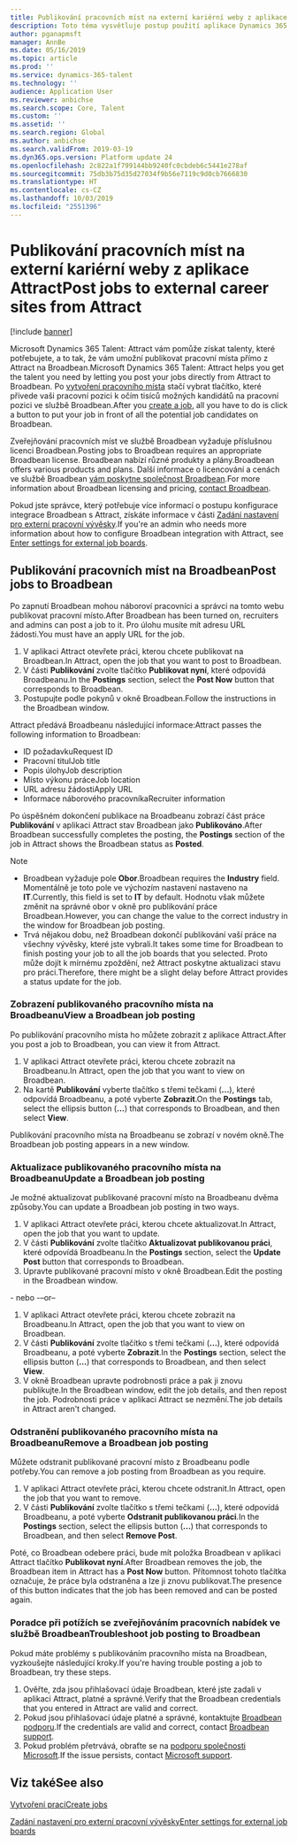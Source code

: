 ```yaml
---
title: Publikování pracovních míst na externí kariérní weby z aplikace Attract
description: Toto téma vysvětluje postup použití aplikace Dynamics 365 Talent - Attract pro publikování pracovních míst na externí náborové weby.
author: pganapmsft
manager: AnnBe
ms.date: 05/16/2019
ms.topic: article
ms.prod: ''
ms.service: dynamics-365-talent
ms.technology: ''
audience: Application User
ms.reviewer: anbichse
ms.search.scope: Core, Talent
ms.custom: ''
ms.assetid: ''
ms.search.region: Global
ms.author: anbichse
ms.search.validFrom: 2019-03-19
ms.dyn365.ops.version: Platform update 24
ms.openlocfilehash: 2c822a1f799144bb9240fc0cbdeb6c5441e278af
ms.sourcegitcommit: 75db3b75d35d27034f9b56e7119c9d0cb7666830
ms.translationtype: HT
ms.contentlocale: cs-CZ
ms.lasthandoff: 10/03/2019
ms.locfileid: "2551396"
---
```

# <a name="post-jobs-to-external-career-sites-from-attract"></a><span data-ttu-id="7fa34-103">Publikování pracovních míst na externí kariérní weby z aplikace Attract</span><span class="sxs-lookup"><span data-stu-id="7fa34-103">Post jobs to external career sites from Attract</span></span>

[!include [banner](../includes/banner.md)]

<span data-ttu-id="7fa34-104">Microsoft Dynamics 365 Talent: Attract vám pomůže získat talenty, které potřebujete, a to tak, že vám umožní publikovat pracovní místa přímo z Attract na Broadbean.</span><span class="sxs-lookup"><span data-stu-id="7fa34-104">Microsoft Dynamics 365 Talent: Attract helps you get the talent you need by letting you post your jobs directly from Attract to Broadbean.</span></span> <span data-ttu-id="7fa34-105">Po [vytvoření pracovního místa](./creating-jobs-attract.md) stačí vybrat tlačítko, které přivede vaši pracovní pozici k očím tisíců možných kandidátů na pracovní pozici ve službě Broadbean.</span><span class="sxs-lookup"><span data-stu-id="7fa34-105">After you [create a job](./creating-jobs-attract.md), all you have to do is click a button to put your job in front of all the potential job candidates on Broadbean.</span></span>

<span data-ttu-id="7fa34-106">Zveřejňování pracovních míst ve službě Broadbean vyžaduje příslušnou licenci Broadbean.</span><span class="sxs-lookup"><span data-stu-id="7fa34-106">Posting jobs to Broadbean requires an appropriate Broadbean license.</span></span> <span data-ttu-id="7fa34-107">Broadbean nabízí různé produkty a plány.</span><span class="sxs-lookup"><span data-stu-id="7fa34-107">Broadbean offers various products and plans.</span></span> <span data-ttu-id="7fa34-108">Další informace o licencování a cenách ve službě Broadbean [vám poskytne společnost Broadbean](https://www.broadbean.com/contact-us/).</span><span class="sxs-lookup"><span data-stu-id="7fa34-108">For more information about Broadbean licensing and pricing, [contact Broadbean](https://www.broadbean.com/contact-us/).</span></span>

<span data-ttu-id="7fa34-109">Pokud jste správce, který potřebuje více informací o postupu konfigurace integrace Broadbean s Attract, získáte informace v části [Zadání nastavení pro externí pracovní vývěsky](./attract-admin-job-board-settings.md).</span><span class="sxs-lookup"><span data-stu-id="7fa34-109">If you're an admin who needs more information about how to configure Broadbean integration with Attract, see [Enter settings for external job boards](./attract-admin-job-board-settings.md).</span></span>

## <a name="post-jobs-to-broadbean"></a><span data-ttu-id="7fa34-110">Publikování pracovních míst na Broadbean</span><span class="sxs-lookup"><span data-stu-id="7fa34-110">Post jobs to Broadbean</span></span>

<span data-ttu-id="7fa34-111">Po zapnutí Broadbean mohou náboroví pracovníci a správci na tomto webu publikovat pracovní místo.</span><span class="sxs-lookup"><span data-stu-id="7fa34-111">After Broadbean has been turned on, recruiters and admins can post a job to it.</span></span> <span data-ttu-id="7fa34-112">Pro úlohu musíte mít adresu URL žádosti.</span><span class="sxs-lookup"><span data-stu-id="7fa34-112">You must have an apply URL for the job.</span></span>

1. <span data-ttu-id="7fa34-113">V aplikaci Attract otevřete práci, kterou chcete publikovat na Broadbean.</span><span class="sxs-lookup"><span data-stu-id="7fa34-113">In Attract, open the job that you want to post to Broadbean.</span></span>
2. <span data-ttu-id="7fa34-114">V části **Publikování** zvolte tlačítko **Publikovat nyní**, které odpovídá Broadbeanu.</span><span class="sxs-lookup"><span data-stu-id="7fa34-114">In the **Postings** section, select the **Post Now** button that corresponds to Broadbean.</span></span>
3. <span data-ttu-id="7fa34-115">Postupujte podle pokynů v okně Broadbean.</span><span class="sxs-lookup"><span data-stu-id="7fa34-115">Follow the instructions in the Broadbean window.</span></span>

<span data-ttu-id="7fa34-116">Attract předává Broadbeanu následující informace:</span><span class="sxs-lookup"><span data-stu-id="7fa34-116">Attract passes the following information to Broadbean:</span></span>

- <span data-ttu-id="7fa34-117">ID požadavku</span><span class="sxs-lookup"><span data-stu-id="7fa34-117">Request ID</span></span>
- <span data-ttu-id="7fa34-118">Pracovní titul</span><span class="sxs-lookup"><span data-stu-id="7fa34-118">Job title</span></span>
- <span data-ttu-id="7fa34-119">Popis úlohy</span><span class="sxs-lookup"><span data-stu-id="7fa34-119">Job description</span></span>
- <span data-ttu-id="7fa34-120">Místo výkonu práce</span><span class="sxs-lookup"><span data-stu-id="7fa34-120">Job location</span></span>
- <span data-ttu-id="7fa34-121">URL adresu žádosti</span><span class="sxs-lookup"><span data-stu-id="7fa34-121">Apply URL</span></span>
- <span data-ttu-id="7fa34-122">Informace náborového pracovníka</span><span class="sxs-lookup"><span data-stu-id="7fa34-122">Recruiter information</span></span>

<span data-ttu-id="7fa34-123">Po úspěšném dokončení publikace na Broadbeanu zobrazí část práce **Publikování** v aplikaci Attract stav Broadbean jako **Publikováno**.</span><span class="sxs-lookup"><span data-stu-id="7fa34-123">After Broadbean successfully completes the posting, the **Postings** section of the job in Attract shows the Broadbean status as **Posted**.</span></span>

> [!NOTE]
> - <span data-ttu-id="7fa34-124">Broadbean vyžaduje pole **Obor**.</span><span class="sxs-lookup"><span data-stu-id="7fa34-124">Broadbean requires the **Industry** field.</span></span> <span data-ttu-id="7fa34-125">Momentálně je toto pole ve výchozím nastavení nastaveno na **IT**.</span><span class="sxs-lookup"><span data-stu-id="7fa34-125">Currently, this field is set to **IT** by default.</span></span> <span data-ttu-id="7fa34-126">Hodnotu však můžete změnit na správné obor v okně pro publikování práce Broadbean.</span><span class="sxs-lookup"><span data-stu-id="7fa34-126">However, you can change the value to the correct industry in the window for Broadbean job posting.</span></span>
> - <span data-ttu-id="7fa34-127">Trvá nějakou dobu, než Broadbean dokončí publikování vaší práce na všechny vývěsky, které jste vybrali.</span><span class="sxs-lookup"><span data-stu-id="7fa34-127">It takes some time for Broadbean to finish posting your job to all the job boards that you selected.</span></span> <span data-ttu-id="7fa34-128">Proto může dojít k mírnému zpoždění, než Attract poskytne aktualizaci stavu pro práci.</span><span class="sxs-lookup"><span data-stu-id="7fa34-128">Therefore, there might be a slight delay before Attract provides a status update for the job.</span></span>

### <a name="view-a-broadbean-job-posting"></a><span data-ttu-id="7fa34-129">Zobrazení publikovaného pracovního místa na Broadbeanu</span><span class="sxs-lookup"><span data-stu-id="7fa34-129">View a Broadbean job posting</span></span>

<span data-ttu-id="7fa34-130">Po publikování pracovního místa ho můžete zobrazit z aplikace Attract.</span><span class="sxs-lookup"><span data-stu-id="7fa34-130">After you post a job to Broadbean, you can view it from Attract.</span></span>

1. <span data-ttu-id="7fa34-131">V aplikaci Attract otevřete práci, kterou chcete zobrazit na Broadbeanu.</span><span class="sxs-lookup"><span data-stu-id="7fa34-131">In Attract, open the job that you want to view on Broadbean.</span></span>
2. <span data-ttu-id="7fa34-132">Na kartě **Publikování** vyberte tlačítko s třemi tečkami (**...**), které odpovídá Broadbeanu, a poté vyberte **Zobrazit**.</span><span class="sxs-lookup"><span data-stu-id="7fa34-132">On the **Postings** tab, select the ellipsis button (**...**) that corresponds to Broadbean, and then select **View**.</span></span>

<span data-ttu-id="7fa34-133">Publikování pracovního místa na Broadbeanu se zobrazí v novém okně.</span><span class="sxs-lookup"><span data-stu-id="7fa34-133">The Broadbean job posting appears in a new window.</span></span>

### <a name="update-a-broadbean-job-posting"></a><span data-ttu-id="7fa34-134">Aktualizace publikovaného pracovního místa na Broadbeanu</span><span class="sxs-lookup"><span data-stu-id="7fa34-134">Update a Broadbean job posting</span></span>

<span data-ttu-id="7fa34-135">Je možné aktualizovat publikované pracovní místo na Broadbeanu dvěma způsoby.</span><span class="sxs-lookup"><span data-stu-id="7fa34-135">You can update a Broadbean job posting in two ways.</span></span>

1. <span data-ttu-id="7fa34-136">V aplikaci Attract otevřete práci, kterou chcete aktualizovat.</span><span class="sxs-lookup"><span data-stu-id="7fa34-136">In Attract, open the job that you want to update.</span></span>
2. <span data-ttu-id="7fa34-137">V části **Publikování** zvolte tlačítko **Aktualizovat publikovanou práci**, které odpovídá Broadbeanu.</span><span class="sxs-lookup"><span data-stu-id="7fa34-137">In the **Postings** section, select the **Update Post** button that corresponds to Broadbean.</span></span>
3. <span data-ttu-id="7fa34-138">Upravte publikované pracovní místo v okně Broadbean.</span><span class="sxs-lookup"><span data-stu-id="7fa34-138">Edit the posting in the Broadbean window.</span></span>

<span data-ttu-id="7fa34-139">- nebo -</span><span class="sxs-lookup"><span data-stu-id="7fa34-139">–or–</span></span>

1. <span data-ttu-id="7fa34-140">V aplikaci Attract otevřete práci, kterou chcete zobrazit na Broadbeanu.</span><span class="sxs-lookup"><span data-stu-id="7fa34-140">In Attract, open the job that you want to view on Broadbean.</span></span>
2. <span data-ttu-id="7fa34-141">V části **Publikování** zvolte tlačítko s třemi tečkami (**...**), které odpovídá Broadbeanu, a poté vyberte **Zobrazit**.</span><span class="sxs-lookup"><span data-stu-id="7fa34-141">In the **Postings** section, select the ellipsis button (**...**) that corresponds to Broadbean, and then select **View**.</span></span>
3. <span data-ttu-id="7fa34-142">V okně Broadbean upravte podrobnosti práce a pak ji znovu publikujte.</span><span class="sxs-lookup"><span data-stu-id="7fa34-142">In the Broadbean window, edit the job details, and then repost the job.</span></span> <span data-ttu-id="7fa34-143">Podrobnosti práce v aplikaci Attract se nezmění.</span><span class="sxs-lookup"><span data-stu-id="7fa34-143">The job details in Attract aren't changed.</span></span>

### <a name="remove-a-broadbean-job-posting"></a><span data-ttu-id="7fa34-144">Odstranění publikovaného pracovního místa na Broadbeanu</span><span class="sxs-lookup"><span data-stu-id="7fa34-144">Remove a Broadbean job posting</span></span>

<span data-ttu-id="7fa34-145">Můžete odstranit publikované pracovní místo z Broadbeanu podle potřeby.</span><span class="sxs-lookup"><span data-stu-id="7fa34-145">You can remove a job posting from Broadbean as you require.</span></span>

1. <span data-ttu-id="7fa34-146">V aplikaci Attract otevřete práci, kterou chcete odstranit.</span><span class="sxs-lookup"><span data-stu-id="7fa34-146">In Attract, open the job that you want to remove.</span></span>
2. <span data-ttu-id="7fa34-147">V části **Publikování** zvolte tlačítko s třemi tečkami (**...**), které odpovídá Broadbeanu, a poté vyberte **Odstranit publikovanou práci**.</span><span class="sxs-lookup"><span data-stu-id="7fa34-147">In the **Postings** section, select the ellipsis button (**...**) that corresponds to Broadbean, and then select **Remove Post**.</span></span>

<span data-ttu-id="7fa34-148">Poté, co Broadbean odebere práci, bude mít položka Broadbean v aplikaci Attract tlačítko **Publikovat nyní**.</span><span class="sxs-lookup"><span data-stu-id="7fa34-148">After Broadbean removes the job, the Broadbean item in Attract has a **Post Now** button.</span></span> <span data-ttu-id="7fa34-149">Přítomnost tohoto tlačítka označuje, že práce byla odstraněna a lze ji znovu publikovat.</span><span class="sxs-lookup"><span data-stu-id="7fa34-149">The presence of this button indicates that the job has been removed and can be posted again.</span></span>

### <a name="troubleshoot-job-posting-to-broadbean"></a><span data-ttu-id="7fa34-150">Poradce při potížích se zveřejňováním pracovních nabídek ve službě Broadbean</span><span class="sxs-lookup"><span data-stu-id="7fa34-150">Troubleshoot job posting to Broadbean</span></span>

<span data-ttu-id="7fa34-151">Pokud máte problémy s publikováním pracovního místa na Broadbean, vyzkoušejte následující kroky.</span><span class="sxs-lookup"><span data-stu-id="7fa34-151">If you're having trouble posting a job to Broadbean, try these steps.</span></span>

1. <span data-ttu-id="7fa34-152">Ověřte, zda jsou přihlašovací údaje Broadbean, které jste zadali v aplikaci Attract, platné a správné.</span><span class="sxs-lookup"><span data-stu-id="7fa34-152">Verify that the Broadbean credentials that you entered in Attract are valid and correct.</span></span>
2. <span data-ttu-id="7fa34-153">Pokud jsou přihlašovací údaje platné a správné, kontaktujte [Broadbean podporu](https://www.broadbean.com/resources/support/).</span><span class="sxs-lookup"><span data-stu-id="7fa34-153">If the credentials are valid and correct, contact [Broadbean support](https://www.broadbean.com/resources/support/).</span></span>
3. <span data-ttu-id="7fa34-154">Pokud problém přetrvává, obraťte se na [podporu společnosti Microsoft](./talent-support.md).</span><span class="sxs-lookup"><span data-stu-id="7fa34-154">If the issue persists, contact [Microsoft support](./talent-support.md).</span></span>

## <a name="see-also"></a><span data-ttu-id="7fa34-155">Viz také</span><span class="sxs-lookup"><span data-stu-id="7fa34-155">See also</span></span>

[<span data-ttu-id="7fa34-156">Vytvoření prací</span><span class="sxs-lookup"><span data-stu-id="7fa34-156">Create jobs</span></span>](./creating-jobs-attract.md)

[<span data-ttu-id="7fa34-157">Zadání nastavení pro externí pracovní vývěsky</span><span class="sxs-lookup"><span data-stu-id="7fa34-157">Enter settings for external job boards</span></span>](./attract-admin-job-board-settings.md)
